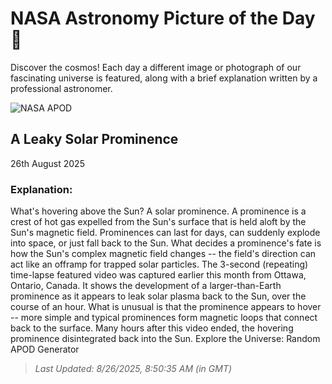 
  # NASA Astronomy Picture of the Day 🌌

  Discover the cosmos! Each day a different image or photograph of our fascinating universe is featured, along with a brief explanation written by a professional astronomer.

![NASA APOD](undefined)

## A Leaky Solar Prominence

26th August 2025

### Explanation: 

What's hovering above the Sun?  A solar prominence. A prominence is a crest of hot gas expelled from the Sun's surface that is held aloft by the Sun's magnetic field.  Prominences can last for days, can suddenly explode into space, or just fall back to the Sun.  What decides a prominence's fate is how the Sun's complex magnetic field changes -- the field's direction can act like an offramp for trapped solar particles. The 3-second (repeating) time-lapse featured video was captured earlier this month from Ottawa, Ontario, Canada. It shows the development of a larger-than-Earth prominence as it appears to leak solar plasma back to the Sun, over the course of an hour. What is unusual is that the prominence appears to hover -- more simple and typical prominences form magnetic loops that connect back to the surface.  Many hours after this video ended, the hovering prominence disintegrated back into the Sun.    Explore the Universe: Random APOD Generator

> _Last Updated: 8/26/2025, 8:50:35 AM (in GMT)_
